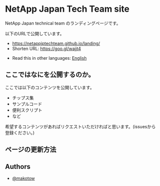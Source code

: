 # NetApp Japan Tech Team site

NetApp Japan technical team のランディングページです。

以下のURLで公開しています。

- https://netappjptechteam.github.io/landing/
- Shorten URL: https://goo.gl/wajjt4

* Read this in other languages: [English](README.md)

## ここではなにを公開するのか。

ここでは以下のコンテンツを公開しています。

- チップス集
- サンプルコード
- 便利スクリプト
- など

希望するコンテンツがあればリクエストいただければと思います。(issuesから登録ください。)

## ページの更新方法

## Authors

- [@makotow](https://github.com/makotow)
